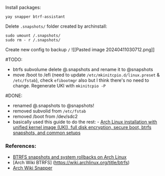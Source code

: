 Install packages:
```
yay snapper btrf-assistant
```

Delete `.snapshots/` folder created  by archinstall:
```
sudo umount /.snapshots/
sudo rm - r /.snapshots/
```

Create new config to backup `/`
![[Pasted image 20240411030712.png]]

#TODO: 
- btrfs subvolume delete @.snapshots and rename it to @snapshots
- move /boot to /efi (need to update `/etc/mkinitcpio.d/linux.preset` & `/etc/fstab`), check `efibootmgr` also but I think there's no need to change. Regenerate UKI with `mkinitcpio -P`

#DONE: 
- renamed @.snapshots to @snapshots!
- removed subvolid from `/etc/fstab`
- removed /boot from /dev/sdc2
- basically used this guide to do the rest: - [Arch Linux installation with unified kernel image (UKI), full disk encryption, secure boot, btrfs snapshots, and common setups](https://wiki.archlinux.org/title/User:Bai-Chiang/Arch_Linux_installation_with_unified_kernel_image_(UKI),_full_disk_encryption,_secure_boot,_btrfs_snapshots,_and_common_setups#zram)

### References:
- [BTRFS snapshots and system rollbacks on Arch Linux](https://www.dwarmstrong.org/btrfs-snapshots-rollbacks/)
- [Arch Wiki BTRFS] (https://wiki.archlinux.org/title/btrfs)
- [Arch Wiki Snapper](https://wiki.archlinux.org/title/Snapper#Suggested_filesystem_layout)